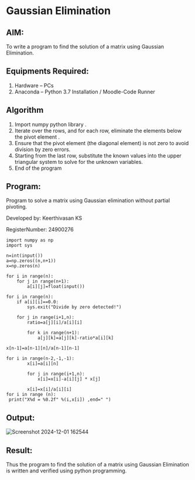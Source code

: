 # Gaussian Elimination

## AIM:
To write a program to find the solution of a matrix using Gaussian Elimination.

## Equipments Required:
1. Hardware – PCs
2. Anaconda – Python 3.7 Installation / Moodle-Code Runner

## Algorithm
1. Import numpy python library .
2. Iterate over the rows, and for each row, eliminate the elements below the pivot element .
3. Ensure that the pivot element (the diagonal element) is not zero to avoid division by zero errors.
4. Starting from the last row, substitute the known values into the upper triangular system to solve for the unknown variables.
5. End of the program

## Program:
Program to solve a matrix using Gaussian elimination without partial pivoting.

Developed by: Keerthivasan KS

RegisterNumber: 24900276
```
import numpy as np
import sys

n=int(input())
a=np.zeros((n,n+1))
x=np.zeros(n)

for i in range(n):
    for j in range(n+1):
        a[i][j]=float(input())
    
for i in range(n):
    if a[i][i]==0.0:
        sys.exit("Divide by zero detected!")
    
    for j in range(i+1,n):
        ratio=a[j][i]/a[i][i]
        
        for k in range(n+1):
            a[j][k]=a[j][k]-ratio*a[i][k]
            
x[n-1]=a[n-1][n]/a[n-1][n-1]

for i in range(n-2,-1,-1):
        x[i]=a[i][n]
        
        for j in range(i+1,n):
            x[i]=x[i]-a[i][j] * x[j]
            
        x[i]=x[i]/a[i][i]
for i in range (n):
 print("X%d = %0.2f" %(i,x[i]) ,end=" ")
```
## Output:
![Screenshot 2024-12-01 162544](https://github.com/user-attachments/assets/e7aad261-72ec-4bb2-9623-f3e0020b6a1b)

## Result:
Thus the program to find the solution of a matrix using Gaussian Elimination is written and verified using python programming.

